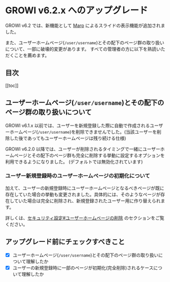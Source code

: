 # GROWI v6.2.x へのアップグレード

GROWI v6.2 では、新機能として [Marp](https://marp.app/) によるスライドの表示機能が追加されました。

また、ユーザーホームページ(`/user/username`)とその配下のページ群の取り扱いについて、一部に破壊的変更があります。
すべての管理者の方に以下を熟読いただくことを薦めます。


## 目次

[[toc]]

## ユーザーホームページ(`/user/username`)とその配下のページ群の取り扱いについて

GROWI v6.1.x 以前では、ユーザーを新規登録した際に自動で作成されるユーザーホームページ(`/user/username`)を削除できませんでした。(当該ユーザーを削除した後であってもユーザーホームページは残り続ける仕様)

GROWI v6.2.0 以降では、ユーザーが削除されるタイミングで一緒にユーザーホームページとその配下のページ群も完全に削除する挙動に設定するオプションを利用できるようになりました。
(デフォルトでは無効化されています)

### ユーザー新規登録時のユーザーホームページの初期化について

加えて、ユーザーの新規登録時にユーザーホームページとなるべきページが既に存在していた場合の挙動も変更されました。具体的には、そのようなページが存在していた場合は完全に削除され、新規登録されたユーザー用に作り替えられます。

詳しくは、[セキュリティ設定#ユーザーホームページの削除](/ja/admin-guide/management-cookbook/security.html#ユーザーホームページの削除) のセクションをご覧ください。

## アップグレード前にチェックすべきこと

- [x] ユーザーホームページ(`/user/username`)とその配下のページ群の取り扱いについて理解したか
- [x] ユーザーの新規登録時に一部のページが初期化(完全削除)されるケースについて理解したか
